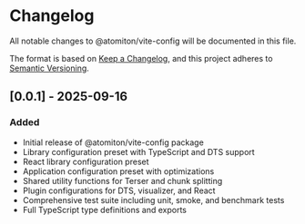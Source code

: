 # Changelog

All notable changes to @atomiton/vite-config will be documented in this file.

The format is based on [Keep a Changelog](https://keepachangelog.com/en/1.0.0/),
and this project adheres to [Semantic Versioning](https://semver.org/spec/v2.0.0.html).

## [0.0.1] - 2025-09-16

### Added

- Initial release of @atomiton/vite-config package
- Library configuration preset with TypeScript and DTS support
- React library configuration preset
- Application configuration preset with optimizations
- Shared utility functions for Terser and chunk splitting
- Plugin configurations for DTS, visualizer, and React
- Comprehensive test suite including unit, smoke, and benchmark tests
- Full TypeScript type definitions and exports